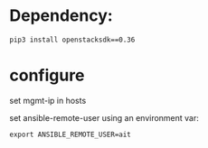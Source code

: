 # Dependency:

```
pip3 install openstacksdk==0.36
```

# configure

set mgmt-ip in hosts

set ansible-remote-user using an environment var:

```
export ANSIBLE_REMOTE_USER=ait
```

